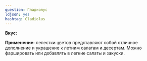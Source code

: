 ```yaml
---
question: Гладиолус
ldjson: yes 
hashtag: Gladiolus
---
```

**Вкус:** 

**Применение:** лепестки цветов представляют собой отличное дополнение и украшение к летним салатам и десертам. Можно фаршировать или добавлять в легкие салаты и закуски.

